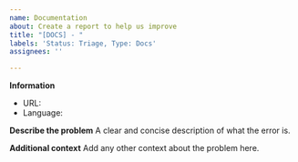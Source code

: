 ```yaml
---
name: Documentation
about: Create a report to help us improve
title: "[DOCS] - "
labels: 'Status: Triage, Type: Docs'
assignees: ''

---
```


**Information**
 - URL: 
 - Language: 

**Describe the problem**
A clear and concise description of what the error is.


**Additional context**
Add any other context about the problem here.
